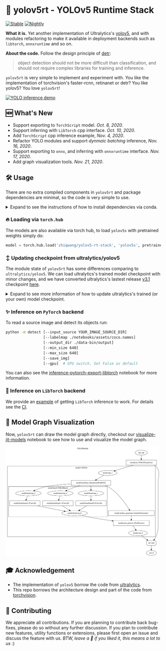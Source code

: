 # 🔦 yolov5rt - YOLOv5 Runtime Stack

[![Stable](https://github.com/zhiqwang/yolov5-rt-stack/workflows/Stable/badge.svg)](https://github.com/zhiqwang/yolov5-rt-stack/actions?query=workflow%3AStable) [![Nightly](https://github.com/zhiqwang/yolov5-rt-stack/workflows/Nightly/badge.svg)](https://github.com/zhiqwang/yolov5-rt-stack/actions?query=workflow%3ANightly)

**What it is.** Yet another implementation of Ultralytics's [yolov5](https://github.com/ultralytics/yolov5), and with modules refactoring to make it available in deployment backends such as `libtorch`, `onnxruntime` and so on.

**About the code.** Follow the design principle of [detr](https://github.com/facebookresearch/detr):

> object detection should not be more difficult than classification, and should not require complex libraries for training and inference.

`yolov5rt` is very simple to implement and experiment with. You like the implementation of torchvision's faster-rcnn, retinanet or detr? You like yolov5? You love `yolov5rt`!

<a href=".github/zidane.jpg"><img src=".github/zidane.jpg" alt="YOLO inference demo" width="500"/></a>

## 🆕 What's New

- Support exporting to `TorchScript` model. *Oct. 8, 2020*.
- Support inferring with `LibTorch` cpp interface. *Oct. 10, 2020*.
- Add `TorchScript` cpp inference example, *Nov. 4, 2020*.
- Refactor YOLO modules and support *dynmaic batching* inference, *Nov. 16, 2020*.
- Support exporting to `onnx`, and inferring with `onnxruntime` interface. *Nov. 17, 2020*.
- Add graph visualization tools. *Nov. 21, 2020*.

## 🛠️ Usage

There are no extra compiled components in `yolov5rt` and package dependencies are minimal, so the code is very simple to use.

<details><summary>Expand to see the instructions of how to install dependencies via conda.</summary><br/>

- First, clone the repository locally:

  ```bash
  git clone https://github.com/zhiqwang/yolov5-rt-stack.git
  ```

- Then, install PyTorch 1.7.0+ and torchvision 0.8.1+:

  ```bash
  conda install pytorch torchvision cudatoolkit=10.2 -c pytorch
  ```

- Install pycocotools (for evaluation on COCO) and scipy (for training):

  ```bash
  conda install cython scipy
  pip install -U pycocotools>=2.0.2  # corresponds to https://github.com/ppwwyyxx/cocoapi
  ```

- That's it, should be good to train and evaluate detection models.

</details>

### 🔥 Loading via `torch.hub`

The models are also available via torch hub, to load `yolov5s` with pretrained weights simply do:

```python
model = torch.hub.load('zhiqwang/yolov5-rt-stack', 'yolov5s', pretrained=True)
```

### ↕️ Updating checkpoint from ultralytics/yolov5

The module state of `yolov5rt` has some differences comparing to `ultralytics/yolov5`. We can load ultralytics's trained model checkpoint with minor changes, and we have converted ultralytics's lastest release [v3.1](https://github.com/ultralytics/yolov5/releases/download/v3.1/yolov5s.pt) checkpoint [here](https://github.com/zhiqwang/yolov5-rt-stack/releases/download/v0.2.1/yolov5s.pt).

<details><summary>Expand to see more information of how to update ultralytics's trained (or your own) model checkpoint.</summary><br/>

- If you train your model using ultralytics's repo, you should update the model checkpoint first. ultralytics's trained model has a limitation that their model must load in the root path of ultralytics, so a important thing is to desensitize the path dependence as follows:

  ```python
  # Noted that current path is the root of ultralytics/yolov5, and the checkpoint is
  # downloaded from <https://github.com/ultralytics/yolov5/releases/download/v3.1/yolov5s.pt>
  ultralytics_weights = 'https://github.com/ultralytics/yolov5/releases/download/v3.1/yolov5s.pt'
  checkpoints_ = torch.load(ultralytics_weights, map_location='cpu')['model']
  torch.save(checkpoints_.state_dict(), desensitize_ultralytics_weights)
  ```

- Load `yolov5rt` model as follows:

  ```python
  from hubconf import yolov5s

  model = yolov5s()
  model.eval()
  ```

- Now let's update ultralytics/yolov5 trained checkpoint, see the [conversion script](utils/updated_checkpoint.py) for more information:

  ```python
  from utils.updated_checkpoint import update_ultralytics_checkpoints

  model = update_ultralytics_checkpoints(model, desensitize_ultralytics_weights)
  # updated checkpint is saved to checkpoint_path_rt_stack
  torch.save(model.state_dict(), checkpoint_path_rt_stack)
  ```

</details>

### ✨ Inference on `PyTorch` backend

To read a source image and detect its objects run:

```bash
python -m detect [--input_source YOUR_IMAGE_SOURCE_DIR]
                 [--labelmap ./notebooks/assets/coco.names]
                 [--output_dir ./data-bin/output]
                 [--min_size 640]
                 [--max_size 640]
                 [--save_img]
                 [--gpu]  # GPU switch, Set False as default
```

You can also see the [inference-pytorch-export-libtorch](notebooks/inference-pytorch-export-libtorch.ipynb) notebook for more information.

### 🚀 Inference on `LibTorch` backend

We provide an [example](./deployment) of getting `LibTorch` inference to work. For details see the [CI](.github/workflows/stable.yml).

## 🎨 Model Graph Visualization

Now, `yolov5rt` can draw the model graph directly, checkout our [visualize-jit-models](notebooks/visualize-jit-models.ipynb) notebook to see how to use and visualize the model graph.

<a href="notebooks/assets/yolov5.detail.svg"><img src="notebooks/assets/yolov5.detail.svg" alt="YOLO model visualize" width="500"/></a>

## 🎓 Acknowledgement

- The implementation of `yolov5` borrow the code from [ultralytics](https://github.com/ultralytics/yolov5).
- This repo borrows the architecture design and part of the code from [torchvision](https://github.com/pytorch/vision).

## 🤗 Contributing

We appreciate all contributions. If you are planning to contribute back bug-fixes, please do so without any further discussion. If you plan to contribute new features, utility functions or extensions, please first open an issue and discuss the feature with us. *BTW, leave a 🌟 if you liked it, this means a lot to us* :)

